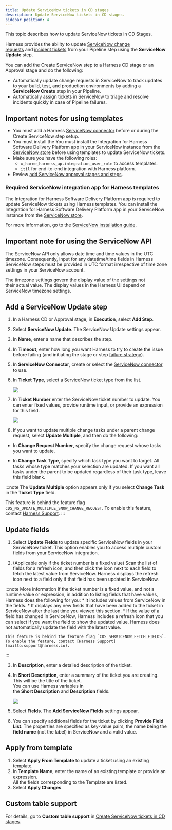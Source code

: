 ```yaml
---
title: Update ServiceNow tickets in CD stages
description: Update ServiceNow tickets in CD stages.
sidebar_position: 4
---
```


This topic describes how to update ServiceNow tickets in CD Stages.

Harness provides the ability to update [ServiceNow change requests](https://docs.servicenow.com/bundle/rome-it-service-management/page/product/change-management/concept/c_ITILChangeManagement.html) and [incident tickets](https://docs.servicenow.com/bundle/rome-it-service-management/page/product/incident-management/concept/c_IncidentManagement.html) from your Pipeline step using the **ServiceNow Update** step.

You can add the Create ServiceNow step to a Harness CD stage or an Approval stage and do the following:

* Automatically update change requests in ServiceNow to track updates to your build, test, and production environments by adding a **ServiceNow Create** step in your Pipeline.
* Automatically assign tickets in ServiceNow to triage and resolve incidents quickly in case of Pipeline failures.

## Important notes for using templates

* You must add a Harness [ServiceNow connector](/docs/platform/connectors/ticketing-systems/connect-to-service-now) before or during the Create ServiceNow step setup.
* You must install the You must install the Integration for Harness Software Delivery Platform app in your ServiceNow instance from the [ServiceNow store](https://store.servicenow.com/sn_appstore_store.do#!/store/application/de154a1e1b75851044cbdb58b04bcb11/1.0.1?referer=%2Fstore%2Fsearch%3Flistingtype%3Dallintegrations%25253Bancillary_app%25253Bcertified_apps%25253Bcontent%25253Bindustry_solution%25253Boem%25253Butility%25253Btemplate%26q%3Dharness&sl=sh) before using templates to update ServiceNow tickets.
* Make sure you have the following roles:
	+ `x_harne_harness_ap.integration_user_role​` to access templates.
	+ `itil` for end-to-end integration with Harness platform.​​​
* Review [add ServiceNow approval stages and steps](/docs/platform/Approvals/service-now-approvals).

### Required ServiceNow integration app for Harness templates

The Integration for Harness Software Delivery Platform app is required to update ServiceNow tickets using Harness templates. You can install the Integration for Harness Software Delivery Platform app in your ServiceNow instance from the  [ServiceNow store](https://store.servicenow.com/sn_appstore_store.do#!/store/application/de154a1e1b75851044cbdb58b04bcb11/1.0.1?referer=%2Fstore%2Fsearch%3Flistingtype%3Dallintegrations%25253Bancillary_app%25253Bcertified_apps%25253Bcontent%25253Bindustry_solution%25253Boem%25253Butility%25253Btemplate%26q%3Dharness&sl=sh).

For more information, go to the [ServiceNow installation guide](https://store.servicenow.com/appStoreAttachments.do?sys_id=1fc1632b872f4dd0970e2178cebb35ba).


## Important note for using the ServiceNow API

The ServiceNow API only allows date time and time values in the UTC timezone. Consequently, input for any datetime/time fields in Harness ServiceNow steps must be provided in UTC format irrespective of time zone settings in your ServiceNow account.

The timezone settings govern the display value of the settings not their actual value. The display values in the Harness UI depend on ServiceNow timezone settings.

## Add a ServiceNow Update step

1. In a Harness CD or Approval stage, in **Execution**, select **Add Step**.
2. Select **ServiceNow Update**. The ServiceNow Update settings appear.
3. In **Name**, enter a name that describes the step.
4. In **Timeout**, enter how long you want Harness to try to create the issue before failing (and initiating the stage or step [failure strategy](/docs/platform/pipelines/define-a-failure-strategy-on-stages-and-steps)).
5. In **ServiceNow Connector**, create or select the [ServiceNow connector](/docs/platform/connectors/ticketing-systems/connect-to-service-now) to use.
6. In **Ticket Type**, select a ServiceNow ticket type from the list.

   ![](./static/update-service-now-tickets-in-cd-stages-22.png)

7. In **Ticket Number** enter the ServiceNow ticket number to update. You can enter fixed values, provide runtime input, or provide an expression for this field.

   ![](./static/update-service-now-tickets-in-cd-stages-23.png)

8. If you want to update multiple change tasks under a parent change request, select **Update Multiple**, and then do the following:
  
  - In **Change Request Number**, specify the change request whose tasks you want to update.

  - In **Change Task Type**, specify which task type you want to target. All tasks whose type matches your selection are updated. If you want all tasks under the parent to be updated regardless of their task type, leave this field blank.

  :::note 
  The **Update Multiple** option appears only if you select **Change Task** in the **Ticket Type** field. 

  This feature is behind the feature flag `CDS_NG_UPDATE_MULTIPLE_SNOW_CHANGE_REQUEST`. To enable this feature, contact [Harness Support](mailto:support@harness.io).
  :::

## Update fields

1. Select **Update Fields** to update specific ServiceNow fields in your ServiceNow ticket. This option enables you to access multiple custom fields from your ServiceNow integration. 

2. (Applicable only if the ticket number is a fixed value) Scan the list of fields for a refresh icon, and then click the icon next to each field to fetch the latest value from ServiceNow. Harness displays the refresh icon next to a field only if that field has been updated in ServiceNow. 

  :::note More information
  If the ticket number is a fixed value, and not a runtime value or expression, in addition to listing fields that have values, Harness does the following for you:
    * It includes values from ServiceNow in the fields. 
    * It displays any new fields that have been added to the ticket in ServiceNow after the last time you viewed this section.
    * If the value of a field has changed in ServiceNow, Harness includes a refresh icon that you can select if you want the field to show the updated value. Harness does not automatically update the field with the latest value. 
    
    This feature is behind the feature flag `CDS_SERVICENOW_FETCH_FIELDS`. To enable the feature, contact [Harness Support](mailto:support@harness.io).
  :::

3. In **Description**, enter a detailed description of the ticket.

4. In **Short Description**, enter a summary of the ticket you are creating. This will be the title of the ticket.  
   You can use Harness variables in the **Short Description** and **Description** fields.

   ![](./static/update-service-now-tickets-in-cd-stages-24.png)

5. Select **Fields**. The **Add ServiceNow Fields** settings appear.

6. You can specify additional fields for the ticket by clicking **Provide Field List**. The properties are specified as key-value pairs, the name being the **field name** (not the label) in ServiceNow and a valid value.

## Apply from template

1. Select **Apply From Template** to update a ticket using an existing template.
2. In **Template Name**, enter the name of an existing template or provide an expression.  
   All the fields corresponding to the Template are listed.
3. Select **Apply Changes**.

## Custom table support

For details, go to **Custom table support** in [Create ServiceNow tickets in CD stages](/docs/continuous-delivery/x-platform-cd-features/cd-steps/ticketing-systems/create-service-now-tickets-in-cd-stages#custom-table-support).
